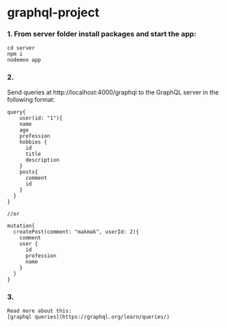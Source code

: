 # graphql-project

### 1. From server folder install packages and start the app:
```
cd server
npm i
nodemon app
```

### 2. 
Send queries at http://localhost:4000/graphql to the GraphQL server in the following format:

```
query{
	user(id: "1"){
    name
    age
    profession
    hobbies {
      id
      title
      description
    }
    posts{
      comment
      id
    }
  }
}

//or

mutation{
  createPost(comment: "makmak", userId: 2){
    comment
    user {
      id
      profession
      name
    }
  }
}

```

### 3. 
```
Read more about this:
[graphql queries](https://graphql.org/learn/queries/)

```